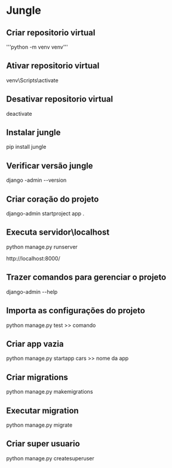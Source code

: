 # Jungle

## Criar repositorio virtual

'''python -m venv venv'''

## Ativar repositorio virtual

venv\Scripts\activate

## Desativar repositorio virtual

deactivate

## Instalar jungle

pip install jungle

## Verificar versão jungle

django -admin --version

## Criar coração do projeto

django-admin startproject app .

## Executa servidor\localhost

python manage.py runserver

http://localhost:8000/

## Trazer comandos para gerenciar o projeto

django-admin --help

## Importa as configurações do projeto

python manage.py test >> comando

## Criar app vazia

python manage.py startapp cars >> nome da app

## Criar migrations

python manage.py makemigrations

## Executar migration

python manage.py migrate

## Criar super usuario

python manage.py createsuperuser

